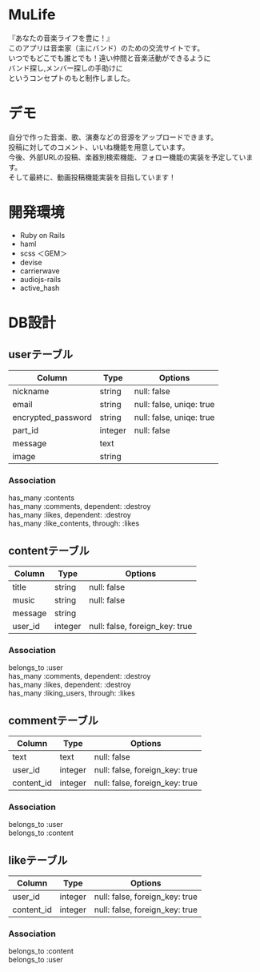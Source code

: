 # MuLife
『あなたの音楽ライフを豊に！』  
このアプリは音楽家（主にバンド）のための交流サイトです。  
いつでもどこでも誰とでも！遠い仲間と音楽活動ができるように  
バンド探し,メンバー探しの手助けに  
というコンセプトのもと制作しました。  
# デモ
自分で作った音楽、歌、演奏などの音源をアップロードできます。  
投稿に対してのコメント、いいね機能を用意しています。  
今後、外部URLの投稿、楽器別検索機能、フォロー機能の実装を予定しています。  
そして最終に、動画投稿機能実装を目指しています！

# 開発環境
* Ruby on Rails
* haml
* scss
＜GEM＞
* devise
* carrierwave
* audiojs-rails
* active_hash

# DB設計
## userテーブル
|Column         |Type   |Options|
|---------------|-------|-------|
|nickname       |string |null: false|
|email          |string |null: false, uniqe: true|
|encrypted_password|string |null: false, uniqe: true|
|part_id        |integer|null: false|
|message        |text   ||
|image          |string ||

### Association
has_many :contents  
has_many :comments, dependent: :destroy  
has_many :likes, dependent: :destroy  
has_many :like_contents, through: :likes  


## contentテーブル
|Column         |Type   |Options|
|---------------|-------|-------|
|title          |string |null: false|
|music          |string |null: false|
|message        |string ||
|user_id        |integer|null: false, foreign_key: true|

### Association
belongs_to :user  
has_many   :comments, dependent: :destroy  
has_many   :likes, dependent: :destroy  
has_many   :liking_users, through: :likes  


## commentテーブル
|Column         |Type   |Options|
|---------------|-------|-------|
|text           |text   |null: false|
|user_id        |integer|null: false, foreign_key: true|
|content_id     |integer|null: false, foreign_key: true|

### Association
belongs_to :user  
belongs_to :content  


## likeテーブル
|Column         |Type   |Options|
|---------------|-------|-------|
|user_id        |integer|null: false, foreign_key: true|
|content_id     |integer|null: false, foreign_key: true|

### Association
belongs_to :content  
belongs_to :user  
